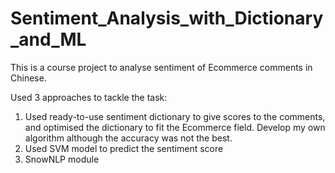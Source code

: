 # Sentiment_Analysis_with_Dictionary_and_ML
 
This is a course project to analyse sentiment of Ecommerce comments in Chinese.

Used 3 approaches to tackle the task:
1) Used ready-to-use sentiment dictionary to give scores to the comments, and optimised the dictionary to fit the Ecommerce field. Develop my own algorithm although the accuracy was not the best.
2) Used SVM model to predict the sentiment score
3) SnowNLP module
